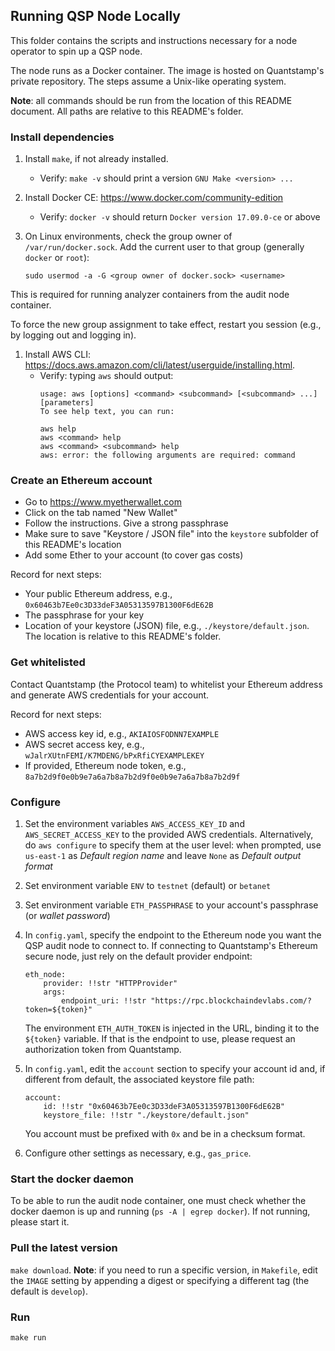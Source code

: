 ## Running QSP Node Locally

This folder contains the scripts and instructions necessary for 
a node operator to spin up a QSP node.

The node runs as a Docker container. The image is hosted on Quantstamp's private repository.
The steps assume a Unix-like operating system.

**Note**: all commands should be run from the location of this README document. All paths are relative to this
README's folder.

### Install dependencies

1. Install `make`, if not already installed.
    - Verify: `make -v` should print a version `GNU Make <version> ...`
1. Install Docker CE: https://www.docker.com/community-edition
    - Verify: `docker -v` should return `Docker version 17.09.0-ce` or above
1. On Linux environments, check the group owner of `/var/run/docker.sock`.
Add the current user to that group (generally `docker` or `root`):

    `sudo usermod -a -G <group owner of docker.sock> <username>`

This is required for running analyzer containers from the audit node container.

To force the new group assignment to take effect, restart you session (e.g., by logging out and logging in).

1. Install AWS CLI: https://docs.aws.amazon.com/cli/latest/userguide/installing.html.
    - Verify: typing `aws` should output:
        ```
        usage: aws [options] <command> <subcommand> [<subcommand> ...] [parameters]
        To see help text, you can run:

        aws help
        aws <command> help
        aws <command> <subcommand> help
        aws: error: the following arguments are required: command
        ```

### Create an Ethereum account

- Go to https://www.myetherwallet.com
- Click on the tab named "New Wallet"
- Follow the instructions. Give a strong passphrase
- Make sure to save "Keystore / JSON file" into the `keystore` subfolder of this README's location
- Add some Ether to your account (to cover gas costs)

Record for next steps:
- Your public Ethereum address, e.g., `0x60463b7Ee0c3D33deF3A05313597B1300F6dE62B`
- The passphrase for your key
- Location of your keystore (JSON) file, e.g., `./keystore/default.json`. The location is
relative to this README's folder.

### Get whitelisted

Contact Quantstamp (the Protocol team) to whitelist your Ethereum address and generate AWS credentials for your account.

Record for next steps:
- AWS access key id, e.g., `AKIAIOSFODNN7EXAMPLE`
- AWS secret access key, e.g., `wJalrXUtnFEMI/K7MDENG/bPxRfiCYEXAMPLEKEY`
- If provided, Ethereum node token, e.g., `8a7b2d9f0e0b9e7a6a7b8a7b2d9f0e0b9e7a6a7b8a7b2d9f`

### Configure

1. Set the environment variables `AWS_ACCESS_KEY_ID` and `AWS_SECRET_ACCESS_KEY` to the provided AWS credentials. Alternatively, do `aws configure` to specify them at the user level: when prompted, use `us-east-1` as *Default region name* and leave `None` as *Default output format*
1. Set environment variable `ENV` to `testnet` (default) or `betanet`
1. Set environment variable `ETH_PASSPHRASE` to your account's passphrase (or *wallet password*)
1. In `config.yaml`, specify the endpoint to the Ethereum node you want the QSP audit node to connect to. If connecting to Quantstamp's Ethereum secure node, just rely on the default provider endpoint:
    ```
    eth_node:
        provider: !!str "HTTPProvider"
        args:
            endpoint_uri: !!str "https://rpc.blockchaindevlabs.com/?token=${token}"
    ```
    The environment `ETH_AUTH_TOKEN` is injected in the URL, binding it to
    the `${token}` variable. If that is the endpoint to use,  please
    request an authorization token from Quantstamp.

1. In `config.yaml`, edit the `account` section to specify your account id and, if different from default, the associated keystore file path:
    ```
    account:
        id: !!str "0x60463b7Ee0c3D33deF3A05313597B1300F6dE62B"
        keystore_file: !!str "./keystore/default.json"
    ```
    You account must be prefixed with `0x` and be in a checksum format.

1. Configure other settings as necessary, e.g., `gas_price`.

### Start the docker daemon

To be able to run the audit node container, one must check whether the docker daemon
is up and running (`ps -A | egrep docker`). If not running, please start it.

### Pull the latest version

`make download`. **Note**: if you need to run a specific version, in `Makefile`, edit the `IMAGE` setting by appending a digest or specifying a different tag (the default is `develop`).

### Run

`make run`
